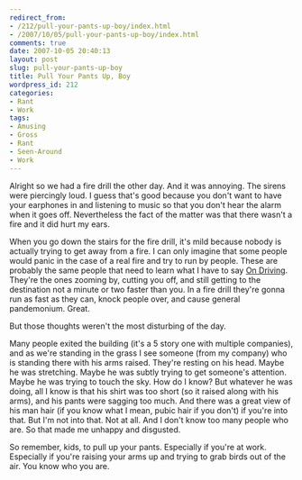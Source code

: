 ```yaml
---
redirect_from:
- /212/pull-your-pants-up-boy/index.html
- /2007/10/05/pull-your-pants-up-boy/index.html
comments: true
date: 2007-10-05 20:40:13
layout: post
slug: pull-your-pants-up-boy
title: Pull Your Pants Up, Boy
wordpress_id: 212
categories:
- Rant
- Work
tags:
- Amusing
- Gross
- Rant
- Seen-Around
- Work
---
```


Alright so we had a fire drill the other day.  And it was annoying.  The sirens were piercingly loud.  I guess that's good because you don't want to have your earphones in and listening to music so that you don't hear the alarm when it goes off.  Nevertheless the fact of the matter was that there wasn't a fire and it did hurt my ears.

When you go down the stairs for the fire drill, it's mild because nobody is actually trying to get away from a fire.  I can only imagine that some people would panic in the case of a real fire and try to run by people.  These are probably the same people that need to learn what I have to say [On Driving](http://www.goingthewongway.com/2007/06/27/on-driving/).  They're the ones zooming by, cutting you off, and still getting to the destination not a minute or two faster than you.  In a fire drill they're gonna run as fast as they can, knock people over, and cause general pandemonium.  Great.

But those thoughts weren't the most disturbing of the day.

Many people exited the building (it's a 5 story one with multiple companies), and as we're standing in the grass I see someone (from my company) who is standing there with his arms raised.  They're resting on his head.  Maybe he was stretching.  Maybe he was subtly trying to get someone's attention.  Maybe he was trying to touch the sky.  How do I know?  But whatever he was doing, all I know is that his shirt was too short (so it raised along with his arms), and his pants were sagging too much.  And there was a great view of his man hair (if you know what I mean, pubic hair if you don't) if you're into that.  But I'm not into that.  Not at all.  And I don't know too many people who are.  So that made me unhappy and disgusted.

So remember, kids, to pull up your pants.  Especially if you're at work.  Especially if you're raising your arms up and trying to grab birds out of the air.  You know who you are.
